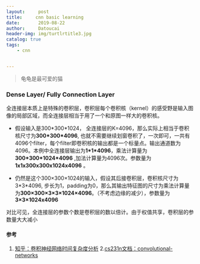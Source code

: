 ```yaml
---
layout:     post
title:     cnn basic learning
date:       2019-08-22
author:     Datoucai
header-img: img/turtlrtitle3.jpg
catalog: true
tags:
    - cnn


---
```


> 龟龟是最可爱的猫

### Dense Layer/ Fully Connection Layer

全连接层本质上是特殊的卷积层，卷积层每个卷积核（kernel）的感受野是输入图像的局部区域，而全连接层相当于用了一个和原图一样大的卷积核。

- 假设输入是300\*300\*1024， 全连接层的K=4096，那么实际上相当于卷积核尺寸为**300\*300\*4096**, 也就不需要继续划窗卷积了，一次即可，一共有4096个filter，每个filter即卷积核的输出都是一个标量点。输出通道数为4096。本例中全连接层输出为**1\*1\*4096**，乘法计算量为**300\*300\*1024\*4096** ,加法计算量为4096次。参数量为**1x1x300x300x1024x4096** 。

- 仍然是这个300×300×1024的输入，假设其后接卷积层，卷积核尺寸为3\*3\*4096, 步长为1，padding为0，那么其输出特征图的尺寸为乘法计算量为**300×300×3×3×1024×4096**。（不考虑边缘的减少），参数量为 **3×3×1024x4096**

对比可见，全连接层的参数个数是卷积层的数以倍计。由于权值共享，卷积层的参数量大大减小








#### 参考
1. [知乎：卷积神经网络时间复杂度分析](https://zhuanlan.zhihu.com/p/31575074)
2.[cs231n文档：convolutional-networks](http://cs231n.github.io/convolutional-networks/#fc)
